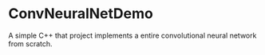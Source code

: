 # ConvNeuralNetDemo
A simple C++ that project implements a entire convolutional neural network from scratch.
